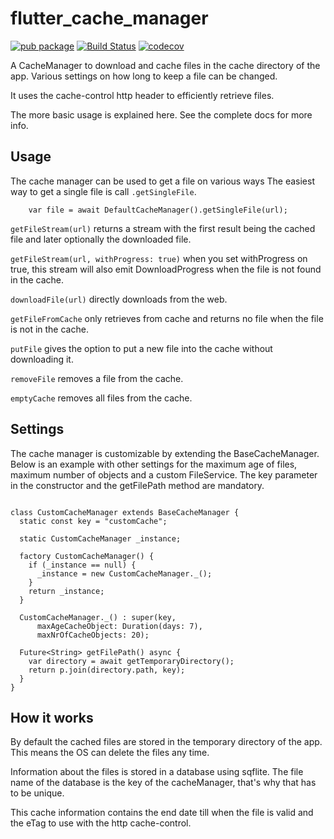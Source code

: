 # flutter_cache_manager

[![pub package](https://img.shields.io/pub/v/flutter_cache_manager.svg)](https://pub.dartlang.org/packages/flutter_cache_manager)
[![Build Status](https://app.bitrise.io/app/b3454de795b5c22a/status.svg?token=vEfW1ztZ-tkoUx64yXeklg&branch=master)](https://app.bitrise.io/app/b3454de795b5c22a)
[![codecov](https://codecov.io/gh/Baseflow/flutter_cache_manager/branch/master/graph/badge.svg)](https://codecov.io/gh/Baseflow/flutter_cache_manager)

A CacheManager to download and cache files in the cache directory of the app. Various settings on how long to keep a file can be changed.

It uses the cache-control http header to efficiently retrieve files.

The more basic usage is explained here. See the complete docs for more info.

## Usage

The cache manager can be used to get a file on various ways
The easiest way to get a single file is call `.getSingleFile`.

```
    var file = await DefaultCacheManager().getSingleFile(url);
```
`getFileStream(url)` returns a stream with the first result being the cached file and later optionally the downloaded file.

`getFileStream(url, withProgress: true)` when you set withProgress on true, this stream will also emit DownloadProgress when the file is not found in the cache.

`downloadFile(url)` directly downloads from the web.

`getFileFromCache` only retrieves from cache and returns no file when the file is not in the cache.


`putFile` gives the option to put a new file into the cache without downloading it.

`removeFile` removes a file from the cache. 

`emptyCache` removes all files from the cache. 


## Settings
The cache manager is customizable by extending the BaseCacheManager.
Below is an example with other settings for the maximum age of files, maximum number of objects
and a custom FileService. The key parameter in the constructor and the getFilePath method are mandatory.

```

class CustomCacheManager extends BaseCacheManager {
  static const key = "customCache";

  static CustomCacheManager _instance;

  factory CustomCacheManager() {
    if (_instance == null) {
      _instance = new CustomCacheManager._();
    }
    return _instance;
  }

  CustomCacheManager._() : super(key,
      maxAgeCacheObject: Duration(days: 7),
      maxNrOfCacheObjects: 20);

  Future<String> getFilePath() async {
    var directory = await getTemporaryDirectory();
    return p.join(directory.path, key);
  }
}

```

## How it works
By default the cached files are stored in the temporary directory of the app. This means the OS can delete the files any time.

Information about the files is stored in a database using sqflite. The file name of the database is the key of the cacheManager, that's why that has to be unique.

This cache information contains the end date till when the file is valid and the eTag to use with the http cache-control.
